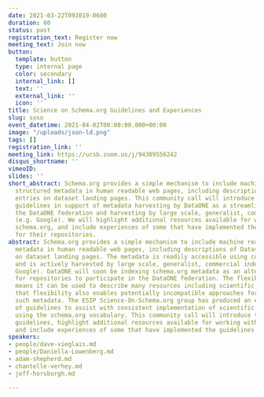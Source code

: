 ```yaml
---
date: 2021-03-22T093019-0600
duration: 60
status: past
registration_text: Register now
meeting_text: Join now
button:
  template: button
  type: internal page
  color: secondary
  internal_link: []
  text: ''
  external_link: ''
  icon: ''
title: Science on Schema.org Guidelines and Experiences
slug: soso
event_datetime: 2021-04-02T00:00:00.000+00:00
image: "/uploads/json-ld.png"
tags: []
registration_link: ''
meeting_link: https://ucsb.zoom.us/j/94309556242
disqus_shortname: ''
vimeoID: 
slides: ''
short_abstract: Schema.org provides a simple mechanism to include machine readable,
  structured metadata in human readable web pages, including descriptions of Dataset
  entries on dataset landing pages. This community call will introduce the Science-on-schema.org
  guidelines in support of metadata harvesting by DataONE as a streamlined path into
  the DataONE federation and harvesting by large scale, generalist, commercial indexers
  (e.g. Google). We will highlight additional resources available for working with
  schema.org, and include experiences of some that have implemented the guidelines
  for their repositories.
abstract: Schema.org provides a simple mechanism to include machine readable, structured
  metadata in human readable web pages, including descriptions of Dataset entries
  on dataset landing pages. The metadata is readily accessible using common web tools,
  and is actively harvested by large scale, generalist, commercial indexers (e.g.
  Google). DataONE will soon be indexing schema.org metadata as an alternative pathway
  for repositories to participate in the DataONE federation. The flexibility of schema.org
  means it can be used to describe many resources including scientific datasets, but
  that flexibility also enables potentially incompatible approaches for constructing
  such metadata. The ESIP Science-On-Schema.org group has produced an evolving set
  of guidelines to assist with consistent implementation of scientific dataset descriptions
  using the schema.org vocabulary. This community call will introduce the Science-on-schema.org
  guidelines, highlight additional resources available for working with schema.org,
  and include experiences of some that have implemented the guidelines for their repositories.
speakers:
- people/dave-vieglais.md
- people/Daniella-Lowenberg.md
- adam-shepherd.md
- chantelle-verhey.md
- jeff-horsburgh.md

---
```

